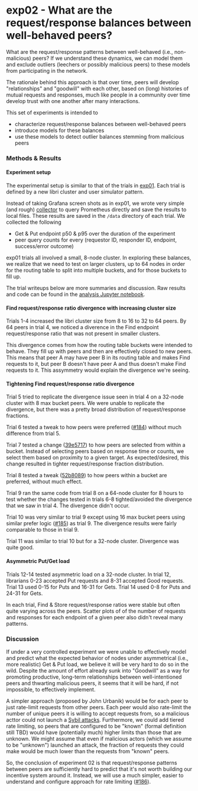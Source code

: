 # exp02 - What are the request/response balances between well-behaved peers?

What are the request/response patterns between well-behaved (i.e., non-malicious) peers? If we 
understand these dynamics, we can model them and exclude outliers (leechers or possibly malicious 
peers) to these models from participating in the network.

The rationale behind this approach is that over time, peers will develop "relationships" and 
"goodwill" with each other, based on (long) histories of mutual requests and responses, much like
people in a community over time develop trust with one another after many interactions.

This set of experiments is intended to
- characterize request/response balances between well-behaved peers
- introduce models for these balances
- use these models to detect outlier balances stemming from malicious peers

### Methods & Results

#### Experiment setup

The experimental setup is similar to that of the trials in [exp01](../exp01). Each trial is defined
by a new libri cluster and user simulator pattern.

Instead of taking Grafana screen shots as in exp01, we wrote very simple (and rough) 
[collector](analysis/collect.go) to query Prometheus directly and save the results to local files. 
These results are saved in the `/data` directory of each trial. We collected the following
- Get & Put endpoint p50 & p95 over the duration of the experiment
- peer query counts for every (requestor ID, responder ID, endpoint, success/error outcome)

exp01 trials all involved a small, 8-node cluster. In exploring these balances, we realize that we 
need to test on larger clusters, up to 64 nodes in order for the routing table to split into 
multiple buckets, and for those buckets to fill up.

The trial writeups below are more summaries and discussion. Raw results and code can be found in 
the [analysis Jupyter notebook](analysis/Analysis.ipynb).

#### Find request/response ratio divergence with increasing cluster size

Trials 1-4 increased the libri cluster size from 8 to 16 to 32 to 64 peers. By 64 peers in trial 4, 
we noticed a diverence in the Find endpoint request/response ratio that was not present in smaller
clusters. 

This divergence comes from how the routing table buckets were intended to behave. They fill up with 
peers and then are effectively closed to new peers. This means that peer A may have peer B in its 
routing table and makes Find requests to it, but peer B doesn't have peer A and thus doesn't make 
Find requests to it. This assymmetry would explain the divergence we're seeing.


#### Tightening Find request/response ratio divergence

Trial 5 tried to replicate the divergence issue seen in trial 4 on a 32-node cluster with 8 max 
bucket peers. We were unable to replicate the divergence, but there was a pretty broad distribution
of request/response fractions.

Trial 6 tested a tweak to how peers were preferred ([#184](https://github.com/drausin/libri/pull/184))
without much difference from trial 5.

Trial 7 tested a change ([39e5717](https://github.com/drausin/libri/commit/39e5717e4abd29f288bfa4643e632532ce277349))
to how peers are selected from within a bucket. Instead of selecting peers based on response time 
or counts, we select them based on proximity to a given target. As expected/desired, this change 
resulted in tighter request/response fraction distribution. 

Trial 8 tested a tweak ([52b8089](https://github.com/drausin/libri/commit/52b808993c755f750b104be8cb6b4a9dab932e76)) 
to how peers within a bucket are preferred, without much effect.

Trial 9 ran the same code from trial 8 on a 64-node cluster for 8 hours to test whether the changes
tested in trials 6-8 tighted/avoided the divergence that we saw in trial 4. The divergence didn't
occur.

Trial 10 was very similar to trial 9 except using 16 max bucket peers using similar prefer logic
([#185](https://github.com/drausin/libri/commit/2cd68f0a0742382cf01aafe0884f2c37dfe52b8a)) as 
trial 9. The divergence results were fairly comparable to those in trial 9.

Trial 11 was similar to trial 10 but for a 32-node cluster. Divergence was quite good.

#### Asymmetric Put/Get load

Trials 12-14 tested asymmetric load on a 32-node cluster. In trial 12, librarians 0-23 accepted Put 
requests and 8-31 accepted Good requests. Trial 13 used 0-15 for Puts and 16-31 for Gets. Trial 14
used 0-8 for Puts and 24-31 for Gets.

In each trial, Find & Store request/response ratios were stable but often quite varying across the
peers. Scatter plots of of the number of requests and responses for each endpoint of a given peer
also didn't reveal many patterns.

### Discussion

If under a very controlled experiment we were unable to effectively model and predict what the 
expected behavior of nodes under asymmetrical (i.e., more realistic) Get & Put load, we believe it
will be very hard to do so in the wild. Despite the amount of effort already sunk into "Goodwill"
as a way for promoting productive, long-term relationships between well-intentioned peers and 
thwarting malicious peers, it seems that it will be hard, if not impossible, to effectively 
implement.

A simpler approach (proposed by John Urbanik) would be for each peer to just rate-limit requests
from other peers. Each peer would also rate-limit the number of unique peers it is willing to accept 
requests from, so a malicious acttor could not launch a [Sybil attacks](https://en.wikipedia.org/wiki/Sybil_attack).
Furthermore, we could add tiered rate limiting, so peers that are configured to be "known" (formal 
definition still TBD) would have (potentially much) higher limits than those that are unknown. We 
might assume that even if malicious actors (which we assume to be "unknown") launched an attack,
the fraction of requests they could make would be much lower than the requests from "known" peers.

So, the conclusion of experiment 02 is that request/response patterns between peers are 
sufficiently hard to predict that it's not worth building our incentive system around it. Instead,
we will use a much simpler, easier to understand and configure approach for rate limiting 
([#186](https://github.com/drausin/libri/pull/186)).   
 
 
   




